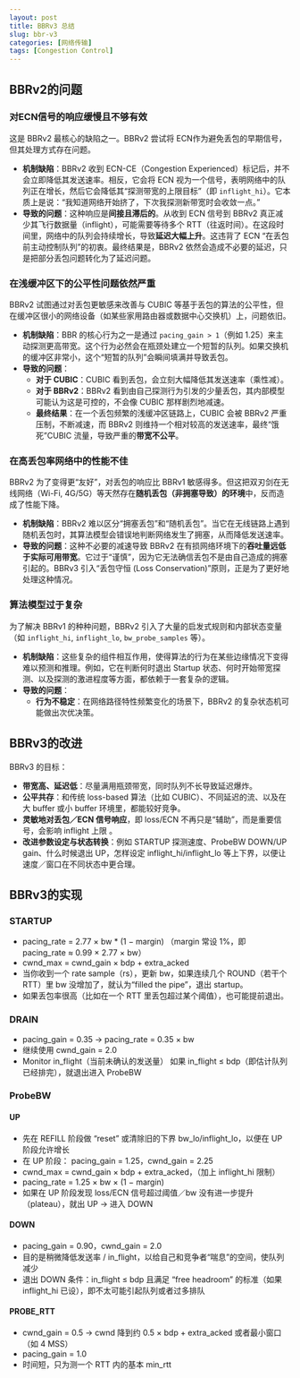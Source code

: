```yaml
---
layout: post
title: BBRv3 总结
slug: bbr-v3
categories: [网络传输]
tags: [Congestion Control]
---
```


## BBRv2的问题

### 对ECN信号的响应缓慢且不够有效

这是 BBRv2 最核心的缺陷之一。BBRv2 尝试将 ECN作为避免丢包的早期信号，但其处理方式存在问题。

+   **机制缺陷**：BBRv2 收到 ECN-CE（Congestion Experienced）标记后，并不会立即降低其发送速率。相反，它会将 ECN 视为一个信号，表明网络中的队列正在增长，然后它会降低其“探测带宽的上限目标”（即 `inflight_hi`）。它本质上是说：“我知道网络开始挤了，下次我探测新带宽时会收敛一点。”
+   **导致的问题**：这种响应是**间接且滞后的**。从收到 ECN 信号到 BBRv2 真正减少其飞行数据量（inflight），可能需要等待多个 RTT（往返时间）。在这段时间里，网络中的队列会持续增长，导致**延迟大幅上升**。这违背了 ECN “在丢包前主动控制队列”的初衷。最终结果是，BBRv2 依然会造成不必要的延迟，只是把部分丢包问题转化为了延迟问题。


### 在浅缓冲区下的公平性问题依然严重

BBRv2 试图通过对丢包更敏感来改善与 CUBIC 等基于丢包的算法的公平性，但在缓冲区很小的网络设备（如某些家用路由器或数据中心交换机）上，问题依旧。

+   **机制缺陷**：BBR 的核心行为之一是通过 `pacing_gain > 1`（例如 1.25）来主动探测更高带宽。这个行为必然会在瓶颈处建立一个短暂的队列。如果交换机的缓冲区非常小，这个“短暂的队列”会瞬间填满并导致丢包。
+   **导致的问题**：
    +   **对于 CUBIC**：CUBIC 看到丢包，会立刻大幅降低其发送速率（乘性减）。
    +   **对于 BBRv2**：BBRv2 看到由自己探测行为引发的少量丢包，其内部模型可能认为这是可控的，不会像 CUBIC 那样剧烈地减速。
    +   **最终结果**：在一个丢包频繁的浅缓冲区链路上，CUBIC 会被 BBRv2 严重压制，不断减速，而 BBRv2 则维持一个相对较高的发送速率，最终“饿死”CUBIC 流量，导致严重的**带宽不公平**。

### 在高丢包率网络中的性能不佳

BBRv2 为了变得更“友好”，对丢包的响应比 BBRv1 敏感得多。但这把双刃剑在无线网络（Wi-Fi, 4G/5G）等天然存在**随机丢包（非拥塞导致）的环境**中，反而造成了性能下降。

+   **机制缺陷**：BBRv2 难以区分“拥塞丢包”和“随机丢包”。当它在无线链路上遇到随机丢包时，其算法模型会错误地判断网络发生了拥塞，从而降低发送速率。
+   **导致的问题**：这种不必要的减速导致 BBRv2 在有损网络环境下的**吞吐量远低于实际可用带宽**。它过于“谨慎”，因为它无法确信丢包不是由自己造成的拥塞引起的。BBRv3 引入“丢包守恒 (Loss Conservation)”原则，正是为了更好地处理这种情况。

### 算法模型过于复杂

为了解决 BBRv1 的种种问题，BBRv2 引入了大量的启发式规则和内部状态变量（如 `inflight_hi`, `inflight_lo`, `bw_probe_samples` 等）。

+   **机制缺陷**：这些复杂的组件相互作用，使得算法的行为在某些边缘情况下变得难以预测和推理。例如，它在判断何时退出 Startup 状态、何时开始带宽探测、以及探测的激进程度等方面，都依赖于一套复杂的逻辑。
+   **导致的问题**：
    +   **行为不稳定**：在网络路径特性频繁变化的场景下，BBRv2 的复杂状态机可能做出次优决策。

## BBRv3的改进

BBRv3 的目标：

+   **带宽高、延迟低**：尽量满用瓶颈带宽，同时队列不长导致延迟爆炸。
+   **公平共存**：和传统 loss-based 算法（比如 CUBIC）、不同延迟的流、以及在大 buffer 或小 buffer 环境里，都能较好竞争。
+   **灵敏地对丢包／ECN 信号响应**，即 loss/ECN 不再只是“辅助”，而是重要信号，会影响 inflight 上限 。
+   **改进参数设定与状态转换**：例如 STARTUP 探测速度、ProbeBW DOWN/UP gain、什么时候退出 UP，怎样设定 inflight_hi/inflight_lo 等上下界，以便让速度／窗口在不同状态中更合理。

## BBRv3的实现

### STARTUP

+   pacing_rate = 2.77 × bw * (1 − margin)
     （margin 常设 1%，即 pacing_rate ≈ 0.99 × 2.77 × bw）
+   cwnd_max = cwnd_gain × bdp + extra_acked
+   当你收到一个 rate sample（rs），更新 bw，如果连续几个 ROUND（若干个 RTT）里 bw 没增加了，就认为“filled the pipe”，退出 startup。
+   如果丢包率很高（比如在一个 RTT 里丢包超过某个阈值），也可能提前退出。

### DRAIN

+   pacing_gain = 0.35 → pacing_rate = 0.35 × bw
+   继续使用 cwnd_gain = 2.0
+   Monitor in_flight（当前未确认的发送量）
     如果 in_flight ≤ bdp（即估计队列已经排完），就退出进入 ProbeBW

### ProbeBW
#### UP

+   先在 REFILL 阶段做 “reset” 或清除旧的下界 bw_lo/inflight_lo，以便在 UP 阶段允许增长
+   在 UP 阶段： pacing_gain = 1.25，cwnd_gain = 2.25
+   cwnd_max = cwnd_gain × bdp + extra_acked，（加上 inflight_hi 限制）
+   pacing_rate = 1.25 × bw × (1 − margin)
+   如果在 UP 阶段发现 loss/ECN 信号超过阈值／bw 没有进一步提升（plateau），就出 UP → 进入 DOWN

#### DOWN

+   pacing_gain = 0.90，cwnd_gain = 2.0
+   目的是稍微降低发送率 / in_flight，以给自己和竞争者“喘息”的空间，使队列减少
+   退出 DOWN 条件：in_flight ≤ bdp 且满足 “free headroom” 的标准（如果 inflight_hi 已设），即不太可能引起队列或者过多排队

#### PROBE_RTT

+   cwnd_gain = 0.5 → cwnd 降到约 0.5 × bdp + extra_acked 或者最小窗口（如 4 MSS）
+   pacing_gain = 1.0
+   时间短，只为测一个 RTT 内的基本 min_rtt